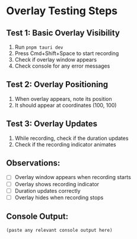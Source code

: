 # Overlay Testing Steps

## Test 1: Basic Overlay Visibility
1. Run `pnpm tauri dev`
2. Press Cmd+Shift+Space to start recording
3. Check if overlay window appears
4. Check console for any error messages

## Test 2: Overlay Positioning
1. When overlay appears, note its position
2. It should appear at coordinates (100, 100)

## Test 3: Overlay Updates
1. While recording, check if the duration updates
2. Check if the recording indicator animates

## Observations:
- [ ] Overlay window appears when recording starts
- [ ] Overlay shows recording indicator
- [ ] Duration updates correctly
- [ ] Overlay hides when recording stops

## Console Output:
```
(paste any relevant console output here)
```